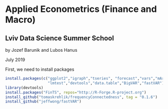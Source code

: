 # Applied Econometrics (Finance and Macro)

## Lviv Data Science Summer School

by Jozef Barunik and Lubos Hanus

July 2019


First, we need to install packages


```r
install.packages(c("ggplot2","igraph","tseries", "forecast","vars","mAr","MASS","lmtest",
                   "lmtest","devtools","data.table","BigVAR","fastVAR"),dependencies=TRUE)
library(devtools)
install.packages("FinTS", repos="http://R-Forge.R-project.org")
install_github("tomaskrehlik/frequencyConnectedness", tag = "0.1.6") 
install_github("jeffwong/fastVAR")
```
